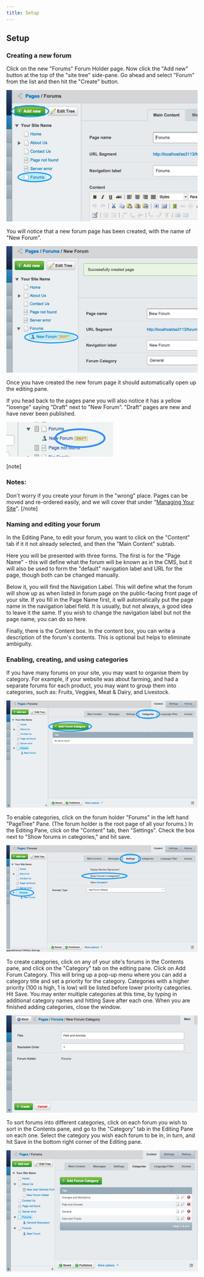 ```yaml
---
title: Setup
---
```


## Setup

### Creating a new forum

Click on the new "Forums" Forum Holder page. Now click the "Add new" button at the top of the "site tree" side-pane. Go ahead and select "Forum" from the list and then hit the "Create" button.

![Add new forum](_images/new-forum.jpg)

You will notice that a new forum page has been created, with the name of "New Forum". 

![New forum created](_images/created-new-forum.jpg)

Once you have created the new forum page it should automatically open up the editing pane.

If you head back to the pages pane you will also notice it has a yellow "losenge" saying "Draft" next to "New Forum". "Draft" pages are new and have never been published.

![Draft forum](_images/draft-forum.jpg)

[note]
### Notes:

Don't worry if you create your forum in the "wrong" place. Pages can be moved and re-ordered easily, and we will cover that under "[Managing Your Site](managing-your-site)".
[/note]
 
### Naming and editing your forum

In the Editing Pane, to edit your forum, you want to click on the "Content" tab if it it not already selected, and then the "Main Content" subtab. 

Here you will be presented with three forms. The first is for the "Page Name" - this will define what the forum will be known as in the CMS, but it will also be used to form the "default" navigation label and URL for the page, though both can be changed manually.

Below it, you will find the Navigation Label. This will define what the forum will show up as when listed in forum page on the public-facing front page of your site. If you fill in the Page Name first, it will automatically put the page name in the navigation label field. It is usually, but not always, a good idea to leave it the same. If you wish to change the navigation label but not the page name, you can do so here.

Finally, there is the Content box. In the content box, you can write a description of the forum's contents. This is optional but helps to eliminate ambiguity.

### Enabling, creating, and using categories

If you have many forums on your site, you may want to organise them by category. For example, if your website was about farming, and had a separate forums for each product, you may want to group them into categories, such as: Fruits, Veggies, Meat & Dairy, and Livestock.

![Adding categories](_images/add-category.jpg)

To enable categories, click on the forum holder "Forums" in the left hand "PageTree" Pane. (The forum holder is the root page of all your forums.) In the Editing Pane, click on the "Content" tab, then "Settings". Check the box next to "Show forums in categories," and hit save.

![Enable categories](_images/show-forum-category.jpg)

To create categories, click on any of your site's forums in the Contents pane, and click on the "Category" tab on the editing pane. Click on Add Forum Category. This will bring up a pop-up menu where you can add a category title and set a priority for the category. Categories with a higher priority (100 is high, 1 is low) will be listed before lower priority categories. Hit Save. You may enter multiple categories at this time, by typing in additional category names and hitting Save after each one. When you are finished adding categories, close the window.

![Create categories](_images/add-forum-category-fields.jpg)

To sort forums into different categories, click on each forum you wish to sort in the Contents pane, and go to the "Category" tab in the Editing Pane on each one. Select the category you wish each forum to be in, in turn, and hit Save in the bottom right corner of the Editing pane. 

![Sorting Forums into categories](_images/category-list.jpg)